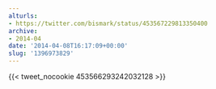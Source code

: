 ```yaml
---
alturls:
- https://twitter.com/bismark/status/453567229813350400
archive:
- 2014-04
date: '2014-04-08T16:17:09+00:00'
slug: '1396973829'
---
```


{{< tweet_nocookie 453566293242032128 >}}

